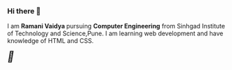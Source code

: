 ### Hi there 👋
I am <b> Ramani Vaidya </b> pursuing <b> Computer Engineering</b> from Sinhgad Institute of Technology and Science,Pune.
I am learning web development and have knowledge of HTML and CSS.
 
<i style="font-size:24px" class="fa" href="https://www.linkedin.com/in/ramani-vaidya-b130a8222/">&#xf08c;</i>
 
<!--
**RamaniVaidya/RamaniVaidya** is a ✨ _special_ ✨ repository because its `README.md` (this file) appears on your GitHub profile.

Here are some ideas to get you started:

- 🔭 I’m currently working on ...
- 🌱 I’m currently learning ...
- 👯 I’m looking to collaborate on ...
- 🤔 I’m looking for help with ...
- 💬 Ask me about ...
- 📫 How to reach me: ...
- 😄 Pronouns: ...
- ⚡ Fun fact: ...
-->
